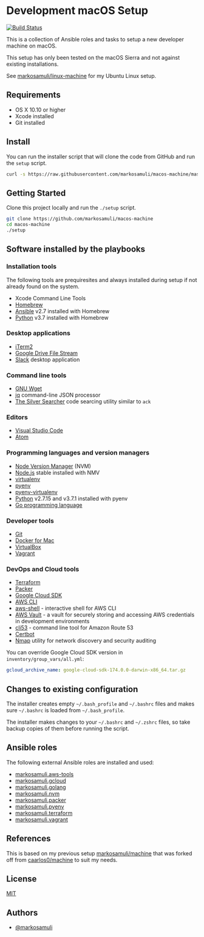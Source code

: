 # Development macOS Setup

[![Build Status](https://travis-ci.org/markosamuli/macos-machine.svg?branch=master)](https://travis-ci.org/markosamuli/macos-machine)

This is a collection of Ansible roles and tasks to setup a new developer machine
on macOS.

This setup has only been tested on the macOS Sierra and not against existing
installations.

See [markosamuli/linux-machine](https://github.com/markosamuli/linux-machine) for my Ubuntu Linux setup.

## Requirements

- OS X 10.10 or higher
- Xcode installed
- Git installed

## Install

You can run the installer script that will clone the code from GitHub and run
the `setup` script.

```bash
curl -s https://raw.githubusercontent.com/markosamuli/macos-machine/master/install.sh | bash -
```

## Getting Started

Clone this project locally and run the `./setup` script.

```bash
git clone https://github.com/markosamuli/macos-machine
cd macos-machine
./setup
```

## Software installed by the playbooks

### Installation tools

The following tools are prequiresites and always installed during setup if not
already found on the system.

- Xcode Command Line Tools
- [Homebrew](https://brew.sh/)
- [Ansible](https://www.ansible.com/) v2.7 installed with Homebrew
- [Python](https://www.python.org/) v3.7 installed with Homebrew

### Desktop applications

- [iTerm2](https://www.iterm2.com/)
- [Google Drive File Stream](https://support.google.com/drive/answer/7329379?hl=en)
- [Slack](https://slack.com/downloads/osx) desktop application

### Command line tools

- [GNU Wget](https://www.gnu.org/software/wget/)
- [jq](https://stedolan.github.io/jq/) command-line JSON processor
- [The Silver Searcher](https://github.com/ggreer/the_silver_searcher) code
  searcing utility similar to `ack`

### Editors

- [Visual Studio Code](https://code.visualstudio.com/)
- [Atom](https://atom.io/)

### Programming languages and version managers

- [Node Version Manager](https://github.com/creationix/nvm) (NVM)
- [Node.js](https://nodejs.org/en/) stable installed with NMV
- [virtualenv](https://virtualenv.pypa.io/en/latest/)
- [pyenv](https://github.com/pyenv/pyenv)
- [pyenv-virtualenv](https://github.com/pyenv/pyenv-virtualenv)
- [Python](https://www.python.org/) v2.7.15 and v3.7.1 installed with pyenv
- [Go programming language](https://golang.org/)

### Developer tools

- [Git](https://git-scm.com/)
- [Docker for Mac](https://docs.docker.com/docker-for-mac/)
- [VirtualBox](https://www.virtualbox.org/)
- [Vagrant](https://www.vagrantup.com/)

### DevOps and Cloud tools

- [Terraform](https://www.terraform.io/)
- [Packer](https://packer.io/)
- [Google Cloud SDK](https://cloud.google.com/sdk/)
- [AWS CLI](https://aws.amazon.com/cli/)
- [aws-shell](https://github.com/awslabs/aws-shell) - interactive shell for
  AWS CLI
- [AWS Vault](https://github.com/99designs/aws-vault) - a vault for securely
  storing and accessing AWS credentials in development environments
- [cli53](https://github.com/barnybug/cli53) - command line tool for Amazon
  Route 53
- [Certbot](https://certbot.eff.org/)
- [Nmap](https://nmap.org/) utility for network discovery and security auditing

You can override Google Cloud SDK version in `inventory/group_vars/all.yml`:

```yaml
gcloud_archive_name: google-cloud-sdk-174.0.0-darwin-x86_64.tar.gz
```

## Changes to existing configuration

The installer creates empty `~/.bash_profile` and `~/.bashrc` files and makes
sure `~/.bashrc` is loaded from `~/.bash_profile`.

The installer makes changes to your `~/.bashrc` and `~/.zshrc` files, so take
backup copies of them before running the script.

## Ansible roles

The following external Ansible roles are installed and used:

- [markosamuli.aws-tools](https://github.com/markosamuli/ansible-aws-tools)
- [markosamuli.gcloud](https://github.com/markosamuli/ansible-gcloud)
- [markosamuli.golang](https://github.com/markosamuli/ansible-golang)
- [markosamuli.nvm](https://github.com/markosamuli/ansible-nvm)
- [markosamuli.packer](https://github.com/markosamuli/ansible-packer)
- [markosamuli.pyenv](https://github.com/markosamuli/ansible-pyenv)
- [markosamuli.terraform](https://github.com/markosamuli/ansible-terraform)
- [markosamuli.vagrant](https://github.com/markosamuli/ansible-vagrant)

## References

This is based on my previous setup [markosamuli/machine] that was forked off
from  [caarlos0/machine] to suit my needs.

[markosamuli/machine]: https://github.com/markosamuli/machine
[caarlos0/machine]: https://github.com/caarlos0/machine

## License

[MIT](LICENSE)

## Authors

- [@markosamuli](https://github.com/markosamuli)
